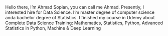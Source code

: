 Hello there, I’m Ahmad Sopian, you can call me Ahmad. Presently, I interested hire for Data Science. I’m master degree of computer science anda bachelor degree of Statistics. I finished my course in Udemy about Complete Data Science Training: Mathematics, Statistics, Python, Advanced Statistics in Python, Machine & Deep Learning

<!---
amsopian22/amsopian22 is a ✨ special ✨ repository because its `README.md` (this file) appears on your GitHub profile.
You can click the Preview link to take a look at your changes.
--->

